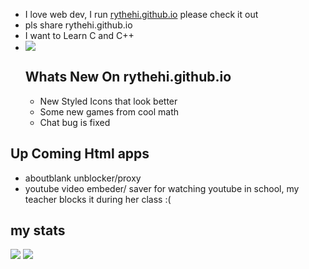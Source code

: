 - I love web dev, I run [rythehi.github.io](https://rythehi.github.io) please check it out
-  pls share rythehi.github.io
- I want to Learn C and C++
- ![](https://komarev.com/ghpvc/?username=rythehi)
  ## Whats New On rythehi.github.io
  * New Styled Icons that look better
  * Some new games from cool math
  * Chat bug is fixed
## Up Coming Html apps
* aboutblank unblocker/proxy
* youtube video embeder/ saver for watching youtube in school, my teacher blocks it during her class :( 


## my stats
![](https://github-profile-summary-cards.vercel.app/api/cards/profile-details?username=rythehi)
![](https://github-readme-stats.vercel.app/api/top-langs/?username=rythehi)
